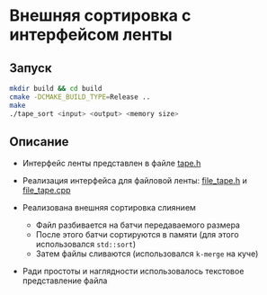 # Внешняя сортировка с интерфейсом ленты

## Запуск

```bash
mkdir build && cd build
cmake -DCMAKE_BUILD_TYPE=Release ..
make
./tape_sort <input> <output> <memory size>
```

## Описание

- Интерфейс ленты представлен в файле [tape.h](tape.h) 
- Реализация интерфейса для файловой ленты: [file_tape.h](file_tape.h) и [file_tape.cpp](file_tape.cpp)

- Реализована внешняя сортировка слиянием
    - Файл разбивается на батчи передаваемого размера
    - После этого батчи сортируются в памяти (для этого использовался `std::sort`)
    - Затем файлы сливаются (использовался `k-merge` на куче)

- Ради простоты и наглядности использовалось текстовое представление файла 
